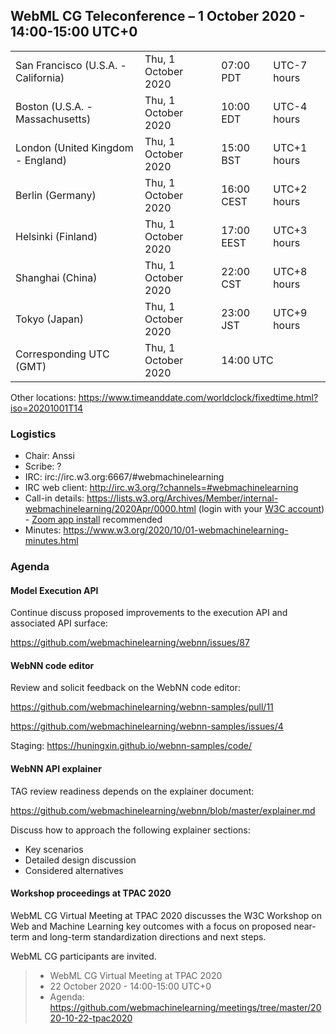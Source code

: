 ## WebML CG Teleconference – 1 October 2020 - 14:00-15:00 UTC+0

<table>
<tr><td> San Francisco (U.S.A. - California) <td> Thu, 1 October 2020 <td> 07:00 PDT <td> UTC-7 hours
<tr><td> Boston (U.S.A. - Massachusetts) <td> Thu, 1 October 2020 <td> 10:00 EDT <td> UTC-4 hours
<tr><td> London (United Kingdom - England) <td> Thu, 1 October 2020 <td> 15:00 BST <td> UTC+1 hours
<tr><td> Berlin (Germany) <td> Thu, 1 October 2020 <td> 16:00 CEST <td> UTC+2 hours
<tr><td> Helsinki (Finland) <td> Thu, 1 October 2020 <td> 17:00 EEST <td> UTC+3 hours
<tr><td> Shanghai (China) <td> Thu, 1 October 2020 <td> 22:00 CST <td> UTC+8 hours
<tr><td> Tokyo (Japan) <td> Thu, 1 October 2020 <td> 23:00 JST <td> UTC+9 hours
<tr><td> Corresponding UTC (GMT) <td> Thu, 1 October 2020 <td colspan=2> 14:00 UTC
</table>

Other locations: https://www.timeanddate.com/worldclock/fixedtime.html?iso=20201001T14

### Logistics

* Chair: Anssi
* Scribe: ?
* IRC: irc://irc.w3.org:6667/#webmachinelearning
* IRC web client: http://irc.w3.org/?channels=#webmachinelearning
* Call-in details: https://lists.w3.org/Archives/Member/internal-webmachinelearning/2020Apr/0000.html (login with your [W3C account](https://www.w3.org/Help/Account/)) - [Zoom app install](https://zoom.us/download) recommended
* Minutes: https://www.w3.org/2020/10/01-webmachinelearning-minutes.html

### Agenda

#### Model Execution API

Continue discuss proposed improvements to the execution API and associated API surface:

https://github.com/webmachinelearning/webnn/issues/87

#### WebNN code editor

Review and solicit feedback on the WebNN code editor:

https://github.com/webmachinelearning/webnn-samples/pull/11

https://github.com/webmachinelearning/webnn-samples/issues/4

Staging: https://huningxin.github.io/webnn-samples/code/

#### WebNN API explainer

TAG review readiness depends on the explainer document:

https://github.com/webmachinelearning/webnn/blob/master/explainer.md

Discuss how to approach the following explainer sections:

- Key scenarios
- Detailed design discussion
- Considered alternatives

#### Workshop proceedings at TPAC 2020

WebML CG Virtual Meeting at TPAC 2020 discusses the W3C Workshop on Web and Machine Learning key outcomes with a focus on proposed near-term and long-term standardization directions and next steps.

WebML CG participants are invited.

>- WebML CG Virtual Meeting at TPAC 2020
>- 22 October 2020 - 14:00-15:00 UTC+0
>- Agenda: https://github.com/webmachinelearning/meetings/tree/master/2020-10-22-tpac2020
